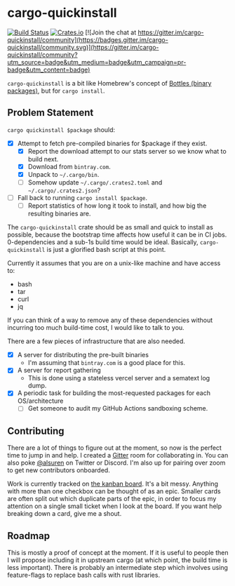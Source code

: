 # cargo-quickinstall

[![Build Status](https://github.com/killercup/cargo-edit/workflows/build/badge.svg)](https://github.com/killercup/cargo-edit/actions)
[![Crates.io](https://img.shields.io/crates/v/cargo-quickinstall.svg)](https://crates.io/crates/cargo-quickinstall)
[![Join the chat at https://gitter.im/cargo-quickinstall/community](https://badges.gitter.im/cargo-quickinstall/community.svg)](https://gitter.im/cargo-quickinstall/community?utm_source=badge&utm_medium=badge&utm_campaign=pr-badge&utm_content=badge)

`cargo-quickinstall` is a bit like Homebrew's concept of [Bottles (binary packages)](https://docs.brew.sh/Bottles), but for `cargo install`.

## Problem Statement

`cargo quickinstall $package` should:

- [x] Attempt to fetch pre-compiled binaries for \$package if they exist.
  - [x] Report the download attempt to our stats server so we know what to build next.
  - [x] Download from `bintray.com`.
  - [x] Unpack to `~/.cargo/bin`.
  - [ ] Somehow update `~/.cargo/.crates2.toml` and `~/.cargo/.crates2.json`?
- [ ] Fall back to running `cargo install $package`.
  - [ ] Report statistics of how long it took to install, and how big the resulting binaries are.

The `cargo-quickinstall` crate should be as small and quick to install as possible, because the bootstrap time affects how useful it can be in CI jobs. 0-dependencies and a sub-1s build time would be ideal. Basically, `cargo-quickinstall` is just a glorified bash script at this point.

Currently it assumes that you are on a unix-like machine and have access to:

- bash
- tar
- curl
- jq

If you can think of a way to remove any of these dependencies without incurring too much build-time cost, I would like to talk to you.

There are a few pieces of infrastructure that are also needed.

- [x] A server for distributing the pre-built binaries
  - I'm assuming that `bintray.com` is a good place for this.
- [x] A server for report gathering
  - This is done using a stateless vercel server and a sematext log dump.
- [x] A periodic task for building the most-requested packages for each OS/architecture
  - [ ] Get someone to audit my GitHub Actions sandboxing scheme.

## Contributing

There are a lot of things to figure out at the moment, so now is the perfect time to jump in and help. I created a [Gitter](https://gitter.im/cargo-quickinstall/community) room for collaborating in. You can also poke [@alsuren](https://twitter.com/alsuren) on Twitter or Discord. I'm also up for pairing over zoom to get new contributors onboarded.

Work is currently tracked on [the kanban board](https://github.com/alsuren/cargo-quickinstall/projects/1?fullscreen=true). It's a bit messy. Anything with more than one checkbox can be thought of as an epic. Smaller cards are often split out which duplicate parts of the epic, in order to focus my attention on a single small ticket when I look at the board. If you want help breaking down a card, give me a shout.

## Roadmap

This is mostly a proof of concept at the moment. If it is useful to people then I will propose including it in upstream cargo (at which point, the build time is less important). There is probably an intermediate step which involves using feature-flags to replace bash calls with rust libraries.

